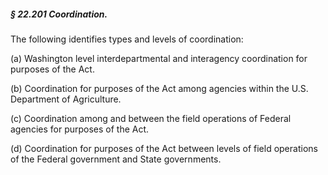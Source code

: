 ##### § 22.201 Coordination. #####

The following identifies types and levels of coordination:

(a) Washington level interdepartmental and interagency coordination for purposes of the Act.

(b) Coordination for purposes of the Act among agencies within the U.S. Department of Agriculture.

(c) Coordination among and between the field operations of Federal agencies for purposes of the Act.

(d) Coordination for purposes of the Act between levels of field operations of the Federal government and State governments.